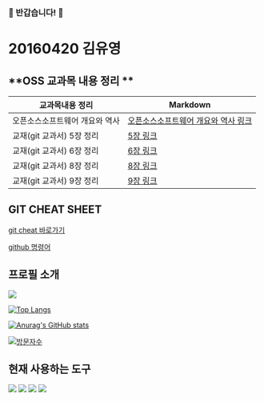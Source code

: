 ### 🥳 반갑습니다! 🥳

# 20160420 김유영
##  **OSS 교과목 내용 정리 **
  
| 교과목내용 정리  | Markdown |
| -------- | -------- |
| 오픈소스소프트웨어 개요와 역사 |  [오픈소스소프트웨어 개요와 역사 링크 ](https://github.com/robotos1/TeamProject/blob/bda0486fa702f531276ec3980eba956396618c63/history.md) |
| 교재(git 교과서) 5장 정리 | [5장 링크 ](https://github.com/robotos1/TeamProject/blob/bda0486fa702f531276ec3980eba956396618c63/git%20%EA%B5%90%EA%B3%BC%EC%84%9C%205%EC%9E%A5%20%EC%A0%95%EB%A6%AC.md) |
| 교재(git 교과서) 6장 정리 | [6장 링크](https://github.com/robotos1/TeamProject/blob/bda0486fa702f531276ec3980eba956396618c63/git%20%EA%B5%90%EA%B3%BC%EC%84%9C%206%EC%9E%A5%20%EC%A0%95%EB%A6%AC.md) |
| 교재(git 교과서) 8장 정리 | [8장 링크](https://github.com/robotos1/TeamProject/blob/bda0486fa702f531276ec3980eba956396618c63/git%20%EA%B5%90%EA%B3%BC%EC%84%9C%208%EC%9E%A5%20%EC%A0%95%EB%A6%AC.md) |  
| 교재(git 교과서) 9장 정리 | [9장 링크](https://github.com/robotos1/TeamProject/blob/bda0486fa702f531276ec3980eba956396618c63/git%20%EA%B5%90%EA%B3%BC%EC%84%9C%209%EC%9E%A5%20%EC%A0%95%EB%A6%AC.md) |

## GIT CHEAT SHEET   
[git cheat 바로가기 ](https://github.com/kimyouyoung1/-/blob/main/GIT-cheatsheet.md)


[github  명령어 ](https://github.com/kimyouyoung1/-/blob/main/%EA%B9%83%ED%97%88%EB%B8%8C%EC%9D%98%20%EB%AA%85%EB%A0%B9%EC%96%B4%20%EC%A0%95%EB%A6%AC%20.md)

## 프로필 소개 

  <img src="http://mazandi.herokuapp.com/api?handle={kimyouyoung1}&theme=warm"/>
  
  
  [![Top Langs](https://github-readme-stats.vercel.app/api/top-langs/?username=kimyouyoung1)](https://github.com/kimyouyoung1/github-readme-stats)

[![Anurag's GitHub stats](https://github-readme-stats.vercel.app/api?username=kimyouyoung1)](https://github.com/kimyouyoung1/github-readme-stats)




[![방문자수](https://hits.seeyoufarm.com/api/count/incr/badge.svg?url=https%3A%2F%2Fgithub.com%2Fkimyouyoung1%2Fhit-counter&count_bg=%2379C83D&title_bg=%23555555&icon=&icon_color=%23E7E7E7&title=hits&edge_flat=false)](https://hits.seeyoufarm.com)
## 현재 사용하는 도구 
<img src="https://img.shields.io/badge/Markdown-000000?style=for-the-badge&logo=Markdown&logoColor=ffffff"/>
<img src="https://img.shields.io/badge/GitHub-181717?style=for-the-badge&logo=GitHub&logoColor=ffffff"/>
<img src="https://img.shields.io/badge/Git-F05032?style=for-the-badge&logo=Git&logoColor=ffffff"/>
<img src="https://img.shields.io/badge/Sourcetree-0052CC?style=for-the-badge&logo=Sourcetree&logoColor=ffffff"/>
